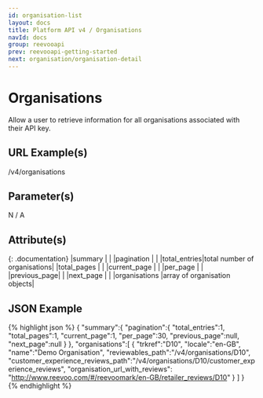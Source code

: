 ```yaml
---
id: organisation-list
layout: docs
title: Platform API v4 / Organisations
navId: docs
group: reevooapi
prev: reevooapi-getting-started
next: organisation/organisation-detail
---
```


# Organisations
Allow a user to retrieve information for all organisations associated with their API key.

## URL Example(s)
/v4/organisations

## Parameter(s)
N / A

## Attribute(s)

{: .documentation}
|summary                                    |                             |
|<span class="indent-1">pagination</span>   |                             |
|<span class="indent-2">total_entries</span>|total number of organisations|
|<span class="indent-2">total_pages</span>  |                             |
|<span class="indent-2">current_page</span> |                             |
|<span class="indent-2">per_page</span>     |                             |
|<span class="indent-2">previous_page</span>|                             |
|<span class="indent-2">next_page</span>    |                             |
|organisations                              |array of organisation objects|

## JSON Example
{% highlight json %}
{
   "summary":{
      "pagination":{
         "total_entries":1,
         "total_pages":1,
         "current_page":1,
         "per_page":30,
         "previous_page":null,
         "next_page":null
      }
   },
   "organisations":[
      {
         "trkref":"D10",
         "locale":"en-GB",
         "name":"Demo Organisation",
         "reviewables_path":"/v4/organisations/D10",
         "customer_experience_reviews_path":"/v4/organisations/D10/customer_experience_reviews",
         "organisation_url_with_reviews": "http://www.reevoo.com/#/reevoomark/en-GB/retailer_reviews/D10"
      }
   ]
}
{% endhighlight %}
